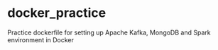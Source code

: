 # docker_practice
Practice dockerfile for setting up Apache Kafka, MongoDB and Spark environment in Docker
